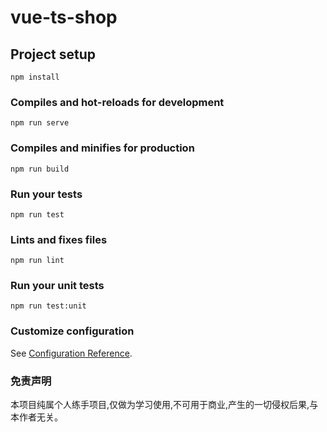 # vue-ts-shop

## Project setup
```
npm install
```

### Compiles and hot-reloads for development
```
npm run serve
```

### Compiles and minifies for production
```
npm run build
```

### Run your tests
```
npm run test
```

### Lints and fixes files
```
npm run lint
```

### Run your unit tests
```
npm run test:unit
```

### Customize configuration
See [Configuration Reference](https://cli.vuejs.org/config/).

### 免责声明
本项目纯属个人练手项目,仅做为学习使用,不可用于商业,产生的一切侵权后果,与本作者无关。
